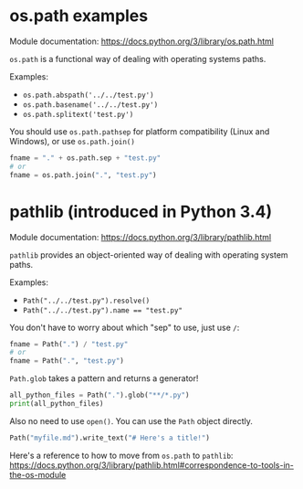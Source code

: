 # os.path examples

Module documentation: https://docs.python.org/3/library/os.path.html

`os.path` is a functional way of dealing with operating systems paths.

Examples:
* `os.path.abspath('../../test.py')`
* `os.path.basename('../../test.py')`
* `os.path.splitext('test.py')`

You should use `os.path.pathsep` for platform compatibility (Linux and Windows), or use `os.path.join()`
```python
fname = "." + os.path.sep + "test.py"
# or
fname = os.path.join(".", "test.py")
```

# pathlib (introduced in Python 3.4)
Module documentation: https://docs.python.org/3/library/pathlib.html

`pathlib` provides an object-oriented way of dealing with operating system paths.

Examples:
* `Path("../../test.py").resolve()`
* `Path("../../test.py").name == "test.py"`

You don't have to worry about which "sep" to use, just use `/`:
```python
fname = Path(".") / "test.py"
# or
fname = Path(".", "test.py")
```

`Path.glob` takes a pattern and returns a generator!
```python
all_python_files = Path(".").glob("**/*.py")
print(all_python_files)
```

Also no need to use `open()`.  You can use the `Path` object directly.
```python
Path("myfile.md").write_text("# Here's a title!")
```

Here's a reference to how to move from `os.path` to `pathlib`:  
    https://docs.python.org/3/library/pathlib.html#correspondence-to-tools-in-the-os-module
